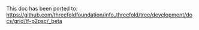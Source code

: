 This doc has been ported to: https://github.com/threefoldfoundation/info_threefold/tree/development/docs/grid/tf-p2psc/_beta
